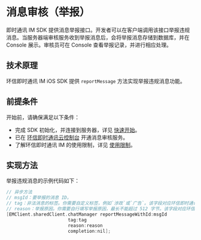 # 消息审核（举报）

<Toc />

即时通讯 IM SDK 提供消息举报接口。开发者可以在客户端调用该接口举报违规消息。当服务器端审核服务收到举报消息后，会将举报消息存储到数据库，并在 Console 展示。审核员可在 Console 查看举报记录，并进行相应处理。

## 技术原理

环信即时通讯 IM iOS SDK 提供 `reportMessage` 方法实现举报违规消息功能。

## 前提条件

开始前，请确保满足以下条件：

- 完成 SDK 初始化，并连接到服务器，详见 [快速开始](quickstart.html)。
- 已在 [环信即时通讯云控制台](https://console.easemob.com/user/login) 开通消息审核服务。
- 了解环信即时通讯 IM 的使用限制，详见 [使用限制](/product/limitation.html)。

## 实现方法

举报违规消息的示例代码如下：

```objectivec
// 异步方法
// msgId：要举报的消息 ID。
// tag：非法消息的标签。你需要自定义标签，例如`涉政`或`广告`。该字段对应环信即时通讯云控制台的消息举报记录页面的`词条标记`字段。
// reason：举报原因。你需要自行填写举报原因，最长不能超过 512 字节。该字段对应环信即时通讯云控制台的消息举报记录页面的`举报原因`字段。
[EMClient.sharedClient.chatManager reportMessageWithId:msgId
                       tag:tag
                       reason:reason
                       completion:nil];
```